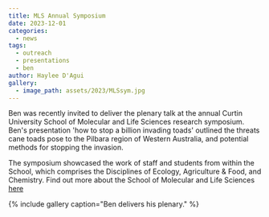 ```yaml
---
title: MLS Annual Symposium
date: 2023-12-01
categories:
  - news
tags:
  - outreach
  - presentations
  - ben
author: Haylee D'Agui
gallery:
  - image_path: assets/2023/MLSsym.jpg
---
```


Ben was recently invited to deliver the plenary talk at the annual Curtin University School of Molecular and Life Sciences research symposium.
Ben's presentation 'how to stop a billion invading toads' outlined the threats cane toads pose to the Pilbara region of Western Australia, and potential methods for stopping the invasion.

The symposium showcased the work of staff and students from within the School, which comprises the Disciplines of Ecology, Agriculture & Food, and Chemistry. Find out more about the School of Molecular and Life Sciences [here](https://www.curtin.edu.au/about/learning-teaching/science-engineering/school-of-molecular-life-sciences/)

{% include gallery caption="Ben delivers his plenary." %}